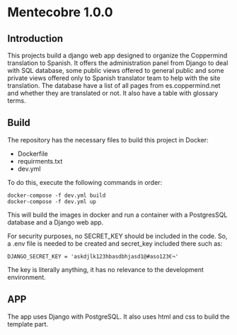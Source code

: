 # Mentecobre 1.0.0

## Introduction
This projects build a django web app designed to organize the Coppermind translation
to Spanish. It offers the administration panel from Django to deal with SQL database,
some public views offered to general public and some private views offered only to
Spanish translator team to help with the site translation.
The database have a list of all pages from es.coppermind.net and whether they are translated
or not. It also have a table with glossary terms.

## Build
The repository has the necessary files to build this project in Docker:
- Dockerfile
- requirments.txt 
- dev.yml

To do this, execute the following commands in order:

```
docker-compose -f dev.yml build
docker-compose -f dev.yml up
```

This will build the images in docker and run a container with a PostgresSQL database
and a Django web app.


For security purposes, no SECRET_KEY should be included in the code. So, a .env file is needed to be created 
and secret_key included there such as:
```
DJANGO_SECRET_KEY = 'askdjlk123hbasdbhjasd1@#aso123€¬'
```
The key is literally anything, it has no relevance to the development environment.

## APP

The app uses Django with PostgreSQL. It also uses html and css to build the template part.
